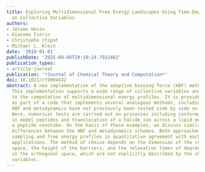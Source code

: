 ```yaml
---
title: Exploring Multidimensional Free Energy Landscapes Using Time-Dependent Biases
  on Collective Variables
authors:
- Jérome Hénin
- Giacomo Fiorin
- Christophe Chipot
- Michael L. Klein
date: '2010-01-01'
publishDate: '2025-09-05T20:10:24.792246Z'
publication_types:
- article-journal
publication: '*Journal of Chemical Theory and Computation*'
doi: 10.1021/ct9004432
abstract: A new implementation of the adaptive biasing force (ABF) method is described.
  This implementation supports a wide range of collective variables and can be applied
  to the computation of multidimensional energy profiles. It is provided to the community
  as part of a code that implements several analogous methods, including metadynamics.
  ABF and metadynamics have not previously been tested side by side on identical systems.
  Here, numerical tests are carried out on processes including conformational changes
  in model peptides and translocation of a halide ion across a lipid membrane through
  a peptide nanotube. On the basis of these examples, we discuss similarities and
  differences between the ABF and metadynamics schemes. Both approaches provide enhanced
  sampling and free energy profiles in quantitative agreement with each other in different
  applications. The method of choice depends on the dimension of the reaction coordinate
  space, the height of the barriers, and the relaxation times of degrees of freedom
  in the orthogonal space, which are not explicitly described by the chosen collective
  variables.
---
```

